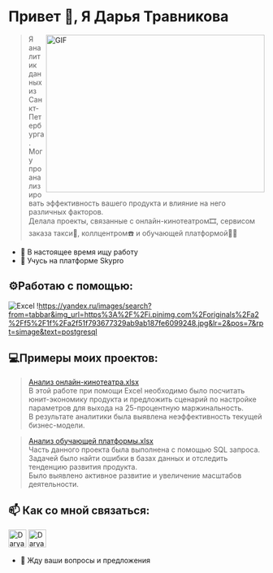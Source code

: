 # Привет 👋, Я Дарья Травникова

<img align="right" alt="GIF" width="430px" height="310px"  src="https://media.giphy.com/media/xsE65jaPsUKUo/giphy.gif" />

> Я аналитик данных из Санкт-Петербурга.\
> Могу проанализировать эффективность вашего продукта и влияние на него различных факторов.\
> Делала проекты, связанные с онлайн-кинотеатром🎞️, сервисом заказа такси🚕, коллцентром☎️ и обучающей платформой🧑‍🏫
- 🔭 В настоящее время ищу работу 
- 🌱 Учусь на платформе Skypro

## ⚙️Работаю с помощью:
![Excel](https://img.shields.io/badge/Microsoft%20Excel-217346.svg?style=plastic&logo=Microsoft-Excel&logoColor=white)
!https://yandex.ru/images/search?from=tabbar&img_url=https%3A%2F%2Fi.pinimg.com%2Foriginals%2Fa2%2Ff5%2F1f%2Fa2f51f793677329ab9ab187fe6099248.jpg&lr=2&pos=7&rpt=simage&text=postgresql

## 💻Примеры моих проектов:
>[Анализ онлайн-кинотеатра.xlsx](https://github.com/DaryaTravnikova/DaryaTravnikova/files/11303737/-.xlsx)\
>В этой работе при помощи Excel необходимо было посчитать юнит-экономику продукта и предложить сценарий по настройке параметров для выхода на 25-процентную маржинальность.\
>В результате аналитики была выявлена неэффективность текущей бизнес-модели.

>[Анализ обучающей платформы.xlsx](https://github.com/DaryaTravnikova/DaryaTravnikova/files/11303746/default.xlsx)\
>Часть данного проекта была выполнена с помощью SQL запроса. Задачей было найти ошибки в базах данных и отследить тенденцию развития продукта.\
>Было выявлено активное развитие и увеличение масштабов деятельности.


## 📫 Как со мной связаться:

<a href="https://t.me/TravnikovaDr" target="_blank"><img height="35px" src="https://camo.githubusercontent.com/f4b401dd7cd9b7840fd31acafd49e151a80e4c9600bf219934461b96dd98e013/68747470733a2f2f6564656e742e6769746875622e696f2f537570657254696e7949636f6e732f696d616765732f7376672f74656c656772616d2e737667" alt="Darya Travnikova Telegram"></a>  <a href="mailto:vorontsovo@bk.ru" target="_blank"><img  height="35px" src="https://hstock.s3.eu-central-1.amazonaws.com/images/products/5313/2662c443-5c22-4b47-a1ce-3a30fe203804-800.png" alt="Darya Travnikova Email"></a>


- 💬 Жду ваши вопросы и предложения

